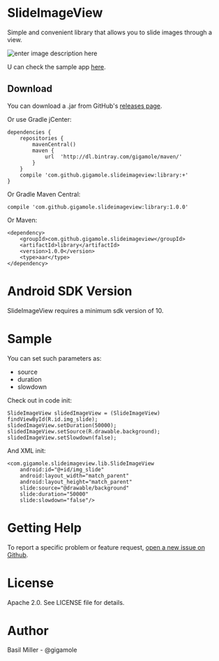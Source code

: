 SlideImageView
===================
Simple and convenient library that allows you to slide images through a view.

![enter image description here](https://lh5.googleusercontent.com/-2BiBFz-OW_s/VU_EPv33XMI/AAAAAAAAAcc/nGie_kBoZQ8/w244-h368-no/siv.gif)

U can check the sample app [here](https://github.com/GIGAMOLE/SlideImageView/tree/master/app).

Download
------------

You can download a .jar from GitHub's [releases page](https://github.com/GIGAMOLE/SlideImageView/releases).

Or use Gradle jCenter:

    dependencies {
        repositories {
            mavenCentral()
            maven {
                url  'http://dl.bintray.com/gigamole/maven/'
            }
        }
        compile 'com.github.gigamole.slideimageview:library:+'
    }

Or Gradle Maven Central:

    compile 'com.github.gigamole.slideimageview:library:1.0.0'

Or Maven:

    <dependency>
	    <groupId>com.github.gigamole.slideimageview</groupId>
	    <artifactId>library</artifactId>
	    <version>1.0.0</version>
	    <type>aar</type>
    </dependency>

Android SDK Version
=========
SlideImageView requires a minimum sdk version of 10.

Sample
========

You can set such parameters as:

 - source
 - duration
 - slowdown

Check out in code init:

    SlideImageView slidedImageView = (SlideImageView) findViewById(R.id.img_slide);
    slidedImageView.setDuration(50000);
    slidedImageView.setSource(R.drawable.background);
    slidedImageView.setSlowdown(false);

And XML init:

    <com.gigamole.slideimageview.lib.SlideImageView
        android:id="@+id/img_slide"
        android:layout_width="match_parent"
        android:layout_height="match_parent"
        slide:source="@drawable/background"
        slide:duration="50000"
        slide:slowdown="false"/>

Getting Help
======

To report a specific problem or feature request, [open a new issue on Github](https://github.com/GIGAMOLE/SlideImageView/issues/new).

License
======
Apache 2.0. See LICENSE file for details.


Author
=======
Basil Miller - @gigamole